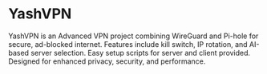 # YashVPN
YashVPN is an Advanced VPN project combining WireGuard and Pi-hole for secure, ad-blocked internet. Features include kill switch, IP rotation, and AI-based server selection. Easy setup scripts for server and client provided. Designed for enhanced privacy, security, and performance.
